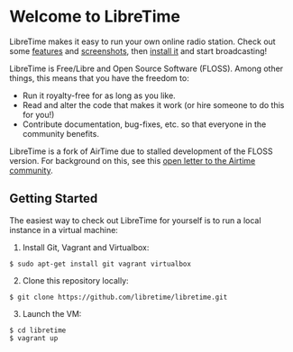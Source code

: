 Welcome to LibreTime
====================

LibreTime makes it easy to run your own online radio station. Check out some [features](features.md) and [screenshots](features.md#screenshots), then [install it](install.md) and start broadcasting!

LibreTime is Free/Libre and Open Source Software (FLOSS). Among other things, this means that you have the freedom to:

* Run it royalty-free for as long as you like.
* Read and alter the code that makes it work (or hire someone to do this for you!)
* Contribute documentation, bug-fixes, etc. so that everyone in the community benefits.

LibreTime is a fork of AirTime due to stalled development of the FLOSS version. For background on this, see this [open letter to the Airtime community](https://gist.github.com/hairmare/8c03b69c9accc90cfe31fd7e77c3b07d).


Getting Started
---------------

The easiest way to check out LibreTime for yourself is to run a local instance in a virtual machine:

1. Install Git, Vagrant and Virtualbox:
```console
$ sudo apt-get install git vagrant virtualbox
```
2. Clone this repository locally:
```console
$ git clone https://github.com/libretime/libretime.git
```
3. Launch the VM:
```console
$ cd libretime
$ vagrant up
```

